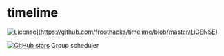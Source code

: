# timelime
![License](https://img.shields.io/github/license/froothacks/timelime.svg?&label=License)](https://github.com/froothacks/timelime/blob/master/LICENSE)






[![GitHub stars](https://img.shields.io/github/stars/froothacks/timelime.svg?style=social&label=Star)](https://github.com/froothacks/timelime)
Group scheduler
